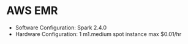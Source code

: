 # AWS EMR

* Software Configuration: Spark 2.4.0
* Hardware Configuration: 1 m1.medium spot instance max $0.01/hr
